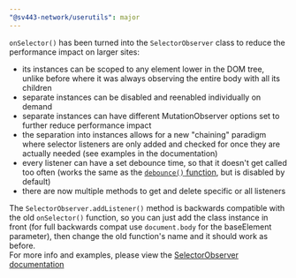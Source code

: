```yaml
---
"@sv443-network/userutils": major
---
```


`onSelector()` has been turned into the `SelectorObserver` class to reduce the performance impact on larger sites:
- its instances can be scoped to any element lower in the DOM tree, unlike before where it was always observing the entire body with all its children
- separate instances can be disabled and reenabled individually on demand
- separate instances can have different MutationObserver options set to further reduce performance impact
- the separation into instances allows for a new "chaining" paradigm where selector listeners are only added and checked for once they are actually needed (see examples in the documentation)
- every listener can have a set debounce time, so that it doesn't get called too often (works the same as the [`debounce()` function](https://github.com/Sv443-Network/UserUtils/blob/main/README.md#debounce), but is disabled by default)
- there are now multiple methods to get and delete specific or all listeners
  
The `SelectorObserver.addListener()` method is backwards compatible with the old `onSelector()` function, so you can just add the class instance in front (for full backwards compat use `document.body` for the baseElement parameter), then change the old function's name and it should work as before.  
For more info and examples, please view the [SelectorObserver documentation](https://github.com/Sv443-Network/UserUtils/blob/main/README.md#selectorobserver)  
